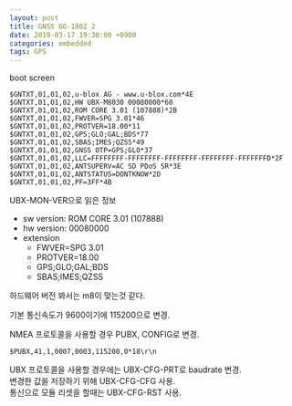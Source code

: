 ```yaml
---
layout: post
title: GNSS GG-1802 2
date: 2019-03-17 19:30:00 +0900
categories: embedded
tags: GPS
---
```


boot screen

```
$GNTXT,01,01,02,u-blox AG - www.u-blox.com*4E
$GNTXT,01,01,02,HW UBX-M8030 00080000*60
$GNTXT,01,01,02,ROM CORE 3.01 (107888)*2B
$GNTXT,01,01,02,FWVER=SPG 3.01*46
$GNTXT,01,01,02,PROTVER=18.00*11
$GNTXT,01,01,02,GPS;GLO;GAL;BDS*77
$GNTXT,01,01,02,SBAS;IMES;QZSS*49
$GNTXT,01,01,02,GNSS OTP=GPS;GLO*37
$GNTXT,01,01,02,LLC=FFFFFFFF-FFFFFFFF-FFFFFFFF-FFFFFFFF-FFFFFFFD*2F
$GNTXT,01,01,02,ANTSUPERV=AC SD PDoS SR*3E
$GNTXT,01,01,02,ANTSTATUS=DONTKNOW*2D
$GNTXT,01,01,02,PF=3FF*4B
```

UBX-MON-VER으로 읽은 정보

- sw version: ROM CORE 3.01 (107888)
- hw version: 00080000
- extension
  - FWVER=SPG 3.01
  - PROTVER=18.00
  - GPS;GLO;GAL;BDS
  - SBAS;IMES;QZSS

하드웨어 버전 봐서는 m8이 맞는것 같다.

기본 통신속도가 9600이기에 115200으로 변경.

NMEA 프로토콜을 사용할 경우 PUBX, CONFIG로 변경.

```
$PUBX,41,1,0007,0003,115200,0*18\r\n
```

UBX 프로토콜을 사용할 경우에는 UBX-CFG-PRT로 baudrate 변경.  
변경한 값을 저장하기 위해 UBX-CFG-CFG 사용.  
통신으로 모듈 리셋을 할때는 UBX-CFG-RST 사용.
